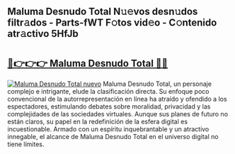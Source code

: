 ## Maluma Desnudo Total N𝚞𝚎vos desn𝚞dos filtr𝚊dos - Parts-fWT F𝚘tos vid𝚎o - C𝚘ntenido atr𝚊ctivo 5HfJb

# <h2><a href="http://mb5r8c3.tromn.icu/?c=Maluma+Desnudo+Total">🔗👉👉👉 Maluma Desnudo Total 🔗🔗</a></h2>

[![Maluma Desnudo Total nuevo](https://i.imgur.com/pEAQMta.gif)](http://mb5r8c3.tromn.icu/?c=Maluma+Desnudo+Total)
Maluma Desnudo Total, un personaje complejo e intrigante, elude la clasificación directa. Su enfoque poco convencional de la autorrepresentación en línea ha atraído y ofendido a los espectadores, estimulando debates sobre moralidad, privacidad y las complejidades de las sociedades virtuales. Aunque sus planes de futuro no están claros, su papel en la redefinición de la esfera digital es incuestionable. Armado con un espíritu inquebrantable y un atractivo innegable, el alcance de Maluma Desnudo Total en el universo digital no tiene límites.
